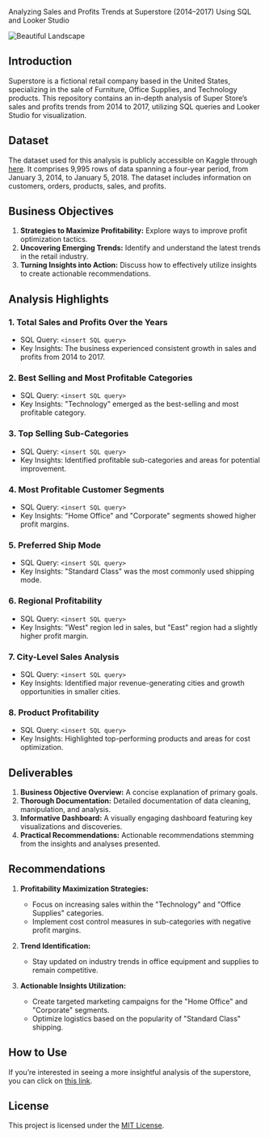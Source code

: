 Analyzing Sales and Profits Trends at Superstore (2014–2017) Using SQL and Looker Studio

![Beautiful Landscape](https://github.com/MrezaFd/DA-Analyzing-Sales-and-Profits-Trends-at-Superstore-/grocery-unsplash.jpg)


## Introduction

Superstore is a fictional retail company based in the United States, specializing in the sale of Furniture, Office Supplies, and Technology products. This repository contains an in-depth analysis of Super Store’s sales and profits trends from 2014 to 2017, utilizing SQL queries and Looker Studio for visualization.

## Dataset

The dataset used for this analysis is publicly accessible on Kaggle through [here](https://www.kaggle.com/schubin/furnituresales). It comprises 9,995 rows of data spanning a four-year period, from January 3, 2014, to January 5, 2018. The dataset includes information on customers, orders, products, sales, and profits.

## Business Objectives

1. **Strategies to Maximize Profitability:** Explore ways to improve profit optimization tactics.
2. **Uncovering Emerging Trends:** Identify and understand the latest trends in the retail industry.
3. **Turning Insights into Action:** Discuss how to effectively utilize insights to create actionable recommendations.

## Analysis Highlights

### 1. Total Sales and Profits Over the Years
- SQL Query: `<insert SQL query>`
- Key Insights: The business experienced consistent growth in sales and profits from 2014 to 2017.

### 2. Best Selling and Most Profitable Categories
- SQL Query: `<insert SQL query>`
- Key Insights: "Technology" emerged as the best-selling and most profitable category.

### 3. Top Selling Sub-Categories
- SQL Query: `<insert SQL query>`
- Key Insights: Identified profitable sub-categories and areas for potential improvement.

### 4. Most Profitable Customer Segments
- SQL Query: `<insert SQL query>`
- Key Insights: "Home Office" and "Corporate" segments showed higher profit margins.

### 5. Preferred Ship Mode
- SQL Query: `<insert SQL query>`
- Key Insights: "Standard Class" was the most commonly used shipping mode.

### 6. Regional Profitability
- SQL Query: `<insert SQL query>`
- Key Insights: "West" region led in sales, but "East" region had a slightly higher profit margin.

### 7. City-Level Sales Analysis
- SQL Query: `<insert SQL query>`
- Key Insights: Identified major revenue-generating cities and growth opportunities in smaller cities.

### 8. Product Profitability
- SQL Query: `<insert SQL query>`
- Key Insights: Highlighted top-performing products and areas for cost optimization.

## Deliverables

1. **Business Objective Overview:** A concise explanation of primary goals.
2. **Thorough Documentation:** Detailed documentation of data cleaning, manipulation, and analysis.
3. **Informative Dashboard:** A visually engaging dashboard featuring key visualizations and discoveries.
4. **Practical Recommendations:** Actionable recommendations stemming from the insights and analyses presented.

## Recommendations

1. **Profitability Maximization Strategies:**
   - Focus on increasing sales within the "Technology" and "Office Supplies" categories.
   - Implement cost control measures in sub-categories with negative profit margins.

2. **Trend Identification:**
   - Stay updated on industry trends in office equipment and supplies to remain competitive.

3. **Actionable Insights Utilization:**
   - Create targeted marketing campaigns for the "Home Office" and "Corporate" segments.
   - Optimize logistics based on the popularity of "Standard Class" shipping.

## How to Use

If you’re interested in seeing a more insightful analysis of the superstore, you can click on [this link](<insert Looker Studio report link>).

## License

This project is licensed under the [MIT License](LICENSE).

